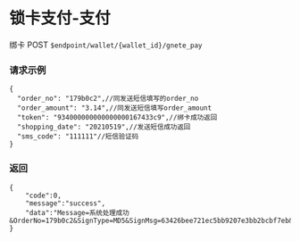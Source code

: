 # 锁卡支付-支付

绑卡
POST `$endpoint/wallet/{wallet_id}/gnete_pay`

### 请求示例

```jsonc
{
  "order_no": "179b0c2",//同发送短信填写的order_no
  "order_amount": "3.14",//同发送短信填写order_amount
  "token": "934000000000000000167433c9",//绑卡成功返回
  "shopping_date": "20210519",//发送短信成功返回
  "sms_code": "111111"//短信验证码
}
```


### 返回
```jsonc
{
    "code":0,
    "message":"success",
    "data":"Message=系统处理成功&OrderNo=179b0c2&SignType=MD5&SignMsg=63426bee721ec5bb9207e3bb2bcbf7eb&MerId=198&ShoppingDate=20210519&Code=0000"
}
```
